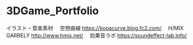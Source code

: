 # 3DGame_Portfolio

イラスト・音楽素材
　空想曲線 https://kopacurve.blog.fc2.com/
　H/MIX GARRELY http://www.hmix.net/
　効果音ラボ https://soundeffect-lab.info/
